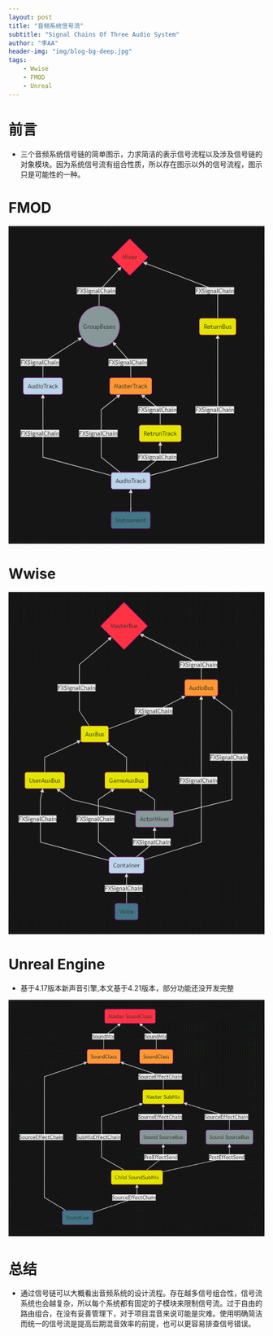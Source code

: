 ```yaml
---
layout: post
title: "音频系统信号流"
subtitle: "Signal Chains Of Three Audio System"
author: "李AA"
header-img: "img/blog-bg-deep.jpg"
tags:
    - Wwise
    - FMOD
    - Unreal
---
```


# 前言
* 三个音频系统信号链的简单图示，力求简洁的表示信号流程以及涉及信号链的对象模块。因为系统信号流有组合性质，所以存在图示以外的信号流程，图示只是可能性的一种。

# FMOD

![](/img/in-post/SignalChain/FMOD.GIF)

# Wwise

![](/img/in-post/SignalChain/Wwise.GIF)

# Unreal Engine
* 基于4.17版本新声音引擎,本文基于4.21版本，部分功能还没开发完整

![](/img/in-post/SignalChain/Unreal.GIF)

# 总结
* 通过信号链可以大概看出音频系统的设计流程。存在越多信号组合性，信号流系统也会越复杂，所以每个系统都有固定的子模块来限制信号流。过于自由的路由组合，在没有妥善管理下，对于项目混音来说可能是灾难。使用明确简洁而统一的信号流是提高后期混音效率的前提，也可以更容易排查信号错误。